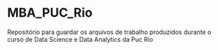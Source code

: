 # MBA_PUC_Rio
Repositório para guardar os arquivos de trabalho produzidos durante o curso de Data Science e Data Analytics da Puc Rio
